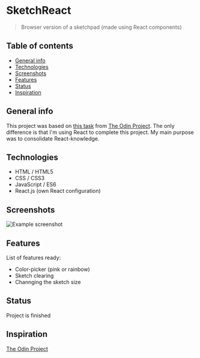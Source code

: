 # SketchReact
> Browser version of a sketchpad (made using React components)

## Table of contents
* [General info](#general-info)
* [Technologies](#technologies)
* [Screenshots](#screenshots)
* [Features](#features)
* [Status](#status)
* [Inspiration](#inspiration)

## General info
This project was based on [this task](https://www.theodinproject.com/courses/web-development-101/lessons/etch-a-sketch-project) from [The Odin Project](https://www.theodinproject.com/). The only difference is that I'm using React to complete this project. My main purpose was to consolidate React-knowledge.

## Technologies
* HTML / HTML5
* CSS / CSS3
* JavaScript / ES6
* React.js (own React configuration)

## Screenshots
![Example screenshot](.sketch_screenshot.jpg)

## Features
List of features ready:
* Color-picker (pink or rainbow)
* Sketch clearing
* Channging the sketch size

## Status
Project is finished

## Inspiration
[The Odin Project](https://www.theodinproject.com/courses/web-development-101/lessons/etch-a-sketch-project)
